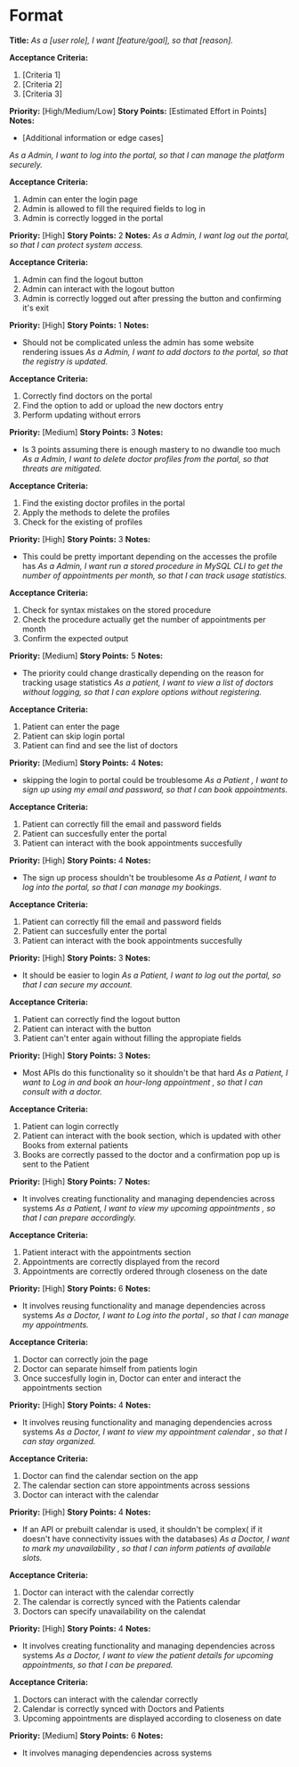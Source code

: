 # Format
**Title:**
_As a [user role], I want [feature/goal], so that [reason]._

**Acceptance Criteria:**
1. [Criteria 1]
2. [Criteria 2]
3. [Criteria 3]

**Priority:** [High/Medium/Low]
**Story Points:** [Estimated Effort in Points]
**Notes:**
- [Additional information or edge cases]

_As a Admin, I want to log into the portal, so that I can manage the platform securely._

**Acceptance Criteria:**
1. Admin can enter the login page
2. Admin is allowed to fill the required fields to log in
3. Admin is correctly logged in the portal

**Priority:** [High]
**Story Points:** 2
**Notes:**
_As a Admin, I want log out the portal, so that I can protect system access._

**Acceptance Criteria:**
1. Admin can find the logout button
2. Admin can interact with the logout button
3. Admin is correctly logged out after pressing the button and confirming it's exit

**Priority:** [High]
**Story Points:** 1
**Notes:**
- Should not be complicated unless the admin has some website rendering issues
  _As a Admin, I want to add doctors to the portal, so that the registry is updated._

**Acceptance Criteria:**
1. Correctly find doctors on the portal
2. Find the option to add or upload the new doctors entry
3. Perform updating without errors

**Priority:** [Medium]
**Story Points:** 3
**Notes:**
- Is 3 points assuming there is enough mastery to no dwandle too much
  _As a Admin, I want to delete doctor profiles from the portal, so that threats are mitigated._

**Acceptance Criteria:**
1. Find the existing doctor profiles in the portal
2. Apply the methods to delete the profiles
3. Check for the existing of profiles

**Priority:** [High]
**Story Points:** 3
**Notes:**
- This could be pretty important depending on the accesses the profile has
  _As a Admin, I want run a stored procedure in MySQL CLI to get the number of appointments per month, so that I can track usage statistics._

**Acceptance Criteria:**
1. Check for syntax mistakes on the stored procedure
2. Check the procedure actually get the number of appointments per month
3. Confirm the expected output

**Priority:** [Medium]
**Story Points:** 5
**Notes:**
- The priority could change drastically depending on the reason for tracking usage statistics
  _As a patient, I want to view a list of doctors without logging, so that I can explore options without registering._

**Acceptance Criteria:**
1. Patient can enter the page
2. Patient can skip login portal
3. Patient can find and see the list of doctors

**Priority:** [Medium]
**Story Points:** 4
**Notes:**
- skipping the login to portal could be troublesome
_As a Patient , I want to sign up using my email and password, so that I can book appointments._

**Acceptance Criteria:**
1. Patient can correctly fill the email and password fields
2. Patient can succesfully enter the portal
3. Patient can interact with the book appointments succesfully

**Priority:** [High]
**Story Points:** 4
**Notes:**
- The sign up process shouldn't be troublesome
  _As a Patient, I want to log into the portal, so that I can manage my bookings._

**Acceptance Criteria:**
1.  Patient can correctly fill the email and password fields
2. Patient can succesfully enter the portal
3. Patient can interact with the book appointments succesfully

**Priority:** [High]
**Story Points:** 3
**Notes:**
- It should be easier to login
    _As a Patient, I want to log out the portal, so that I can secure my account._

**Acceptance Criteria:**
1.  Patient can correctly find the logout button
2. Patient can interact with the button
3. Patient can't enter again without filling the appropiate fields

**Priority:** [High]
**Story Points:** 3
**Notes:**
- Most APIs do this functionality so it shouldn't be that hard
     _As a Patient, I want to Log in and book an hour-long appointment , so that I can consult with a doctor._

**Acceptance Criteria:**
1.  Patient can login correctly
2. Patient can interact with the book section, which is updated with other Books from external patients
3. Books are correctly passed to the doctor and a confirmation pop up is sent to the Patient

**Priority:** [High]
**Story Points:** 7
**Notes:**
- It involves creating functionality and managing dependencies across systems
    _As a Patient, I want to view my upcoming appointments , so that I can prepare accordingly._

**Acceptance Criteria:**
1.  Patient interact with the appointments section
2.  Appointments are correctly displayed from the record
3.  Appointments are correctly ordered through closeness on the date

**Priority:** [High]
**Story Points:** 6
**Notes:**
- It involves reusing functionality and manage dependencies across systems
    _As a Doctor, I want to Log into the portal , so that I can manage my appointments._

**Acceptance Criteria:**
1. Doctor can correctly join the page
2. Doctor can separate himself from patients login
3. Once succesfully login in, Doctor can enter and interact the appointments section

**Priority:** [High]
**Story Points:** 4
**Notes:**
- It involves reusing functionality and managing dependencies across systems
    _As a Doctor, I want to view my appointment calendar , so that I can stay organized._

**Acceptance Criteria:**
1. Doctor can find the calendar section on the app
2. The calendar section can store appointments across sessions
3. Doctor can interact with the calendar

**Priority:** [High]
**Story Points:** 4
**Notes:**
- If an API or prebuilt calendar is used, it shouldn't be complex( if it doesn't have connectivity issues with the databases)
    _As a Doctor, I want to mark my unavailability  , so that I can inform patients of available slots._

**Acceptance Criteria:**
1.  Doctor can interact with the calendar correctly
2.  The calendar is correctly synced with the Patients calendar
3.  Doctors can specify unavailability on the calendat

**Priority:** [High]
**Story Points:** 4
**Notes:**
- It involves creating functionality and managing dependencies across systems
    _As a Doctor, I want to view the patient details for upcoming appointments, so that I can be prepared._

**Acceptance Criteria:**
1.  Doctors can interact with the calendar correctly
2.  Calendar is correctly synced with Doctors and Patients
3.  Upcoming appointments are displayed according to closeness on date

**Priority:** [Medium]
**Story Points:** 6
**Notes:**
- It involves managing dependencies across systems
  
  
